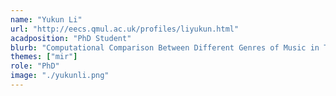 ```yaml
---
name: "Yukun Li"
url: "http://eecs.qmul.ac.uk/profiles/liyukun.html"
acadposition: "PhD Student"
blurb: "Computational Comparison Between Different Genres of Music in Terms of the Singing Voice"
themes: ["mir"]
role: "PhD"
image: "./yukunli.png"
---
```

